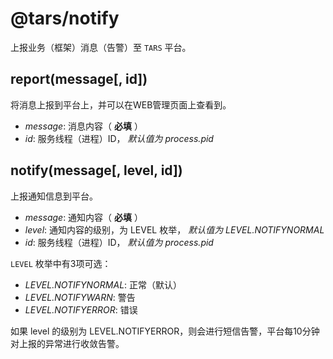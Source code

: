 # @tars/notify

上报业务（框架）消息（告警）至 `TARS` 平台。

## report(message[, id])

将消息上报到平台上，并可以在WEB管理页面上查看到。

* _message_: 消息内容（ __必填__ ）
* _id_: 服务线程（进程）ID， *默认值为 process.pid* 

## notify(message[, level, id])

上报通知信息到平台。

* _message_: 通知内容（ __必填__ ）
* _level_: 通知内容的级别，为 LEVEL 枚举， *默认值为 LEVEL.NOTIFYNORMAL* 
* _id_: 服务线程（进程）ID， *默认值为 process.pid* 

`LEVEL` 枚举中有3项可选：

* _LEVEL.NOTIFYNORMAL_: 正常（默认）
* _LEVEL.NOTIFYWARN_: 警告
* _LEVEL.NOTIFYERROR_: 错误

如果 level 的级别为 LEVEL.NOTIFYERROR，则会进行短信告警，平台每10分钟对上报的异常进行收敛告警。